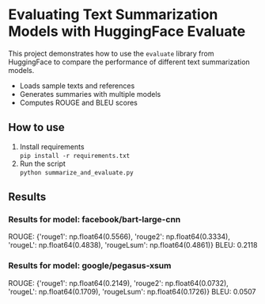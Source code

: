 # Evaluating Text Summarization Models with HuggingFace Evaluate
This project demonstrates how to use the `evaluate` library from HuggingFace to compare the performance of different text summarization models.

- Loads sample texts and references
- Generates summaries with multiple models
- Computes ROUGE and BLEU scores

## How to use

1. Install requirements  
   `pip install -r requirements.txt`
2. Run the script  
   `python summarize_and_evaluate.py`

## Results

### Results for model: facebook/bart-large-cnn
ROUGE: {'rouge1': np.float64(0.5566), 'rouge2': np.float64(0.3334), 'rougeL': np.float64(0.4838), 'rougeLsum': np.float64(0.4861)}
BLEU: 0.2118

### Results for model: google/pegasus-xsum
ROUGE: {'rouge1': np.float64(0.2149), 'rouge2': np.float64(0.0732), 'rougeL': np.float64(0.1709), 'rougeLsum': np.float64(0.1726)}
BLEU: 0.0507
